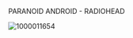 PARANOID ANDROID - RADIOHEAD

![1000011654](https://cdn.discordapp.com/attachments/1233877935652343821/1259417643400826961/Screenshot_20240706_190249_YouTube.jpg?ex=668b9b95&is=668a4a15&hm=a287d000969181cd401dffed9a347f1e65a59b582817b619c03ae5ed45b1d1bc&)

